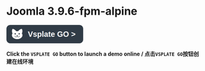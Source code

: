 # Joomla 3.9.6-fpm-alpine

<a href="https://www.vsplate.com/?docker-compose=https://github.com/vsplate/dcenvs/joomla/3.9.6-fpm-alpine"><img alt="VSPLATE GO" src="https://raw.githubusercontent.com/vsplate/images/master/vsgo_btn.png" width="200px"></a>

**Click the `VSPLATE GO` button to launch a demo online / 点击`VSPLATE GO`按钮创建在线环境**